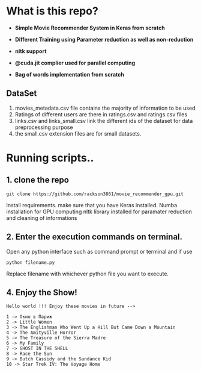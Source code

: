 # What is this repo?
- **Simple Movie Recommender System in Keras from scratch**

- **Different Training using Parameter reduction as well as non-reduction**

- **nltk support**

- **@cuda.jit complier used for parallel computing**

- **Bag of words implementation from scratch**


## DataSet
1. movies_metadata.csv file contains the majority of information to be used
2. Ratings of different users are there in ratings.csv and ratings.csv files
3. links.csv and links_small.csv link the different ids of the dataset for data preprocessing purpose
4. the  small.csv extension files are for small datasets.


# Running scripts..

## 1. clone the repo

``` 
git clone https://github.com/rackson3861/movie_recommender_gpu.git
```

Install requirements. make sure that you have Keras installed.
Numba installation for GPU computing
nltk library installed for paramater reduction and cleaning of informations


## 2. Enter the execution commands on terminal.

Open any python interface such as command prompt or terminal and if use 

``` 
python filename.py
```
Replace filename with whichever python file you want to execute.


## 4. Enjoy the Show!

```
Hello world !!! Enjoy these movies in future -->

1 -> Окно в Париж
2 -> Little Women
3 -> The Englishman Who Went Up a Hill But Came Down a Mountain
4 -> The Amityville Horror
5 -> The Treasure of the Sierra Madre
6 -> My Family
7 -> GHOST IN THE SHELL
8 -> Race the Sun
9 -> Butch Cassidy and the Sundance Kid
10 -> Star Trek IV: The Voyage Home
```
